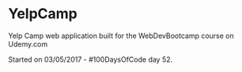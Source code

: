 # YelpCamp
Yelp Camp web application built for the WebDevBootcamp course on Udemy.com

Started on 03/05/2017 - #100DaysOfCode day 52.
